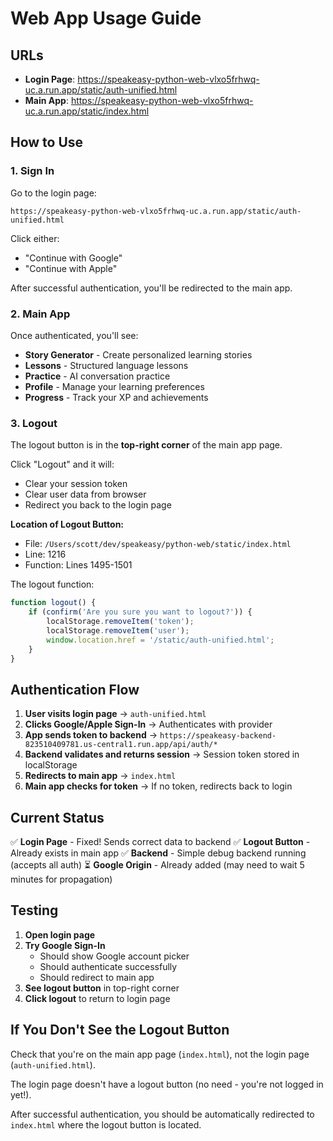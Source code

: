 # Web App Usage Guide

## URLs

- **Login Page**: https://speakeasy-python-web-vlxo5frhwq-uc.a.run.app/static/auth-unified.html
- **Main App**: https://speakeasy-python-web-vlxo5frhwq-uc.a.run.app/static/index.html

## How to Use

### 1. Sign In

Go to the login page:
```
https://speakeasy-python-web-vlxo5frhwq-uc.a.run.app/static/auth-unified.html
```

Click either:
- "Continue with Google"
- "Continue with Apple"

After successful authentication, you'll be redirected to the main app.

### 2. Main App

Once authenticated, you'll see:
- **Story Generator** - Create personalized learning stories
- **Lessons** - Structured language lessons
- **Practice** - AI conversation practice
- **Profile** - Manage your learning preferences
- **Progress** - Track your XP and achievements

### 3. Logout

The logout button is in the **top-right corner** of the main app page.

Click "Logout" and it will:
- Clear your session token
- Clear user data from browser
- Redirect you back to the login page

**Location of Logout Button:**
- File: `/Users/scott/dev/speakeasy/python-web/static/index.html`
- Line: 1216
- Function: Lines 1495-1501

The logout function:
```javascript
function logout() {
    if (confirm('Are you sure you want to logout?')) {
        localStorage.removeItem('token');
        localStorage.removeItem('user');
        window.location.href = '/static/auth-unified.html';
    }
}
```

## Authentication Flow

1. **User visits login page** → `auth-unified.html`
2. **Clicks Google/Apple Sign-In** → Authenticates with provider
3. **App sends token to backend** → `https://speakeasy-backend-823510409781.us-central1.run.app/api/auth/*`
4. **Backend validates and returns session** → Session token stored in localStorage
5. **Redirects to main app** → `index.html`
6. **Main app checks for token** → If no token, redirects back to login

## Current Status

✅ **Login Page** - Fixed! Sends correct data to backend
✅ **Logout Button** - Already exists in main app
✅ **Backend** - Simple debug backend running (accepts all auth)
⏳ **Google Origin** - Already added (may need to wait 5 minutes for propagation)

## Testing

1. **Open login page**
2. **Try Google Sign-In**
   - Should show Google account picker
   - Should authenticate successfully
   - Should redirect to main app
3. **See logout button** in top-right corner
4. **Click logout** to return to login page

## If You Don't See the Logout Button

Check that you're on the main app page (`index.html`), not the login page (`auth-unified.html`).

The login page doesn't have a logout button (no need - you're not logged in yet!).

After successful authentication, you should be automatically redirected to `index.html` where the logout button is located.

